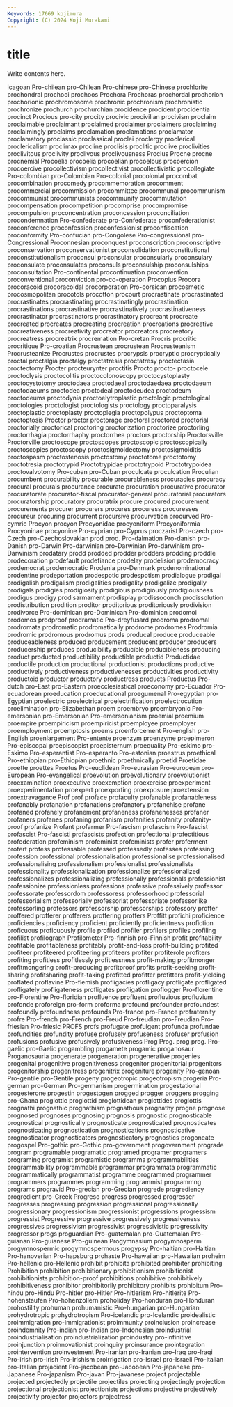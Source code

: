 ```yaml
---
Keywords: 17669 kojimura
Copyright: (C) 2024 Koji Murakami
---
```


# title

Write contents here.



icagoan Pro-chilean pro-Chilean Pro-chinese pro-Chinese prochlorite prochondral prochooi prochoos Prochora
Prochoras prochordal prochorion prochorionic prochromosome prochronic prochronism prochronistic prochronize prochurch
prochurchian procidence procident procidentia procinct Procious pro-city procity procivic procivilian
procivism proclaim proclaimable proclaimant proclaimed proclaimer proclaimers proclaiming proclaimingly proclaims
proclamation proclamations proclamator proclamatory proclassic proclassical proclei proclergy proclerical proclericalism
proclimax procline proclisis proclitic proclive proclivities proclivitous proclivity proclivous proclivousness
Proclus Procne procne procnemial Procoelia procoelia procoelian procoelous procoercion procoercive
procollectivism procollectivist procollectivistic procollegiate Pro-colombian pro-Colombian Pro-colonial procolonial procombat procombination
procomedy procommemoration procomment procommercial procommission procommittee procommunal procommunism procommunist procommunists
procommunity procommutation procompensation procompetition procomprise procompromise procompulsion proconcentration proconcession proconciliation
procondemnation Pro-confederate pro-Confederate proconfederationist proconference proconfession proconfessionist proconfiscation proconformity Pro-confucian
pro-Congolese Pro-congressional pro-Congressional Proconnesian proconquest proconscription proconscriptive proconservation proconservationist proconsolidation
proconstitutional proconstitutionalism proconsul proconsular proconsularly proconsulary proconsulate proconsulates proconsuls proconsulship
proconsulships proconsultation Pro-continental procontinuation proconvention proconventional proconviction pro-co-operation Procopius Procora
procoracoid procoracoidal procorporation Pro-corsican procosmetic procosmopolitan procotols procotton procourt procrastinate
procrastinated procrastinates procrastinating procrastinatingly procrastination procrastinations procrastinative procrastinatively procrastinativeness procrastinator
procrastinators procrastinatory procreant procreate procreated procreates procreating procreation procreations procreative
procreativeness procreativity procreator procreators procreatory procreatress procreatrix procremation Pro-cretan Procris
procritic procritique Pro-croatian Procrustean procrustean Procrusteanism Procrusteanize Procrustes procrustes procrypsis
procryptic procryptically proctal proctalgia proctalgy proctatresia proctatresy proctectasia proctectomy Procter
procteurynter proctitis Procto procto- proctocele proctoclysis proctocolitis proctocolonoscopy proctocystoplasty proctocystotomy
proctodaea proctodaeal proctodaedaea proctodaeum proctodaeums proctodea proctodeal proctodeudea proctodeum proctodeums
proctodynia proctoelytroplastic proctologic proctological proctologies proctologist proctologists proctology proctoparalysis proctoplastic
proctoplasty proctoplegia proctopolypus proctoptoma proctoptosis Proctor proctor proctorage proctoral proctored
proctorial proctorially proctorical proctoring proctorization proctorize proctorling proctorrhagia proctorrhaphy proctorrhea
proctors proctorship Proctorsville Proctorville proctoscope proctoscopes proctoscopic proctoscopically proctoscopies proctoscopy
proctosigmoidectomy proctosigmoiditis proctospasm proctostenosis proctostomy proctotome proctotomy proctotresia proctotrypid Proctotrypidae
proctotrypoid Proctotrypoidea proctovalvotomy Pro-cuban pro-Cuban proculcate proculcation Proculian procumbent procurability
procurable procurableness procuracies procuracy procural procurals procurance procurate procuration procurative
procurator procuratorate procurator-fiscal procurator-general procuratorial procurators procuratorship procuratory procuratrix procure
procured procurement procurements procurer procurers procures procuress procuresses procureur procuring
procurrent procursive procurvation procurved Pro-cymric Procyon procyon Procyonidae procyoniform Procyoniformia
Procyoninae procyonine Pro-cyprian pro-Cyprus proczarist Pro-czech pro-Czech pro-Czechoslovakian prod prod.
Pro-dalmation Pro-danish pro-Danish pro-Darwin Pro-darwinian pro-Darwinian Pro-darwinism pro-Darwinism prodatary prodd
prodded prodder prodders prodding proddle prodecoration prodefault prodefiance prodelay prodelision
prodemocracy prodemocrat prodemocratic Prodenia pro-Denmark prodenominational prodentine prodeportation prodespotic prodespotism
prodialogue prodigal prodigalish prodigalism prodigalities prodigality prodigalize prodigally prodigals prodigies
prodigiosity prodigious prodigiously prodigiousness prodigus prodigy prodisarmament prodisplay prodissoconch prodissolution
prodistribution prodition proditor proditorious proditoriously prodivision prodivorce Pro-dominican pro-Dominican Pro-dominion
prodomoi prodomos prodproof prodramatic Pro-dreyfusard prodroma prodromal prodromata prodromatic prodromatically
prodrome prodromes Prodromia prodromic prodromous prodromus prods producal produce produceable
produceableness produced producement producent producer producers producership produces producibility producible
producibleness producing product producted productibility productible productid Productidae productile production
productional productionist productions productive productively productiveness productivenesses productivities productivity productoid
productor productory productress products Productus Pro-dutch pro-East pro-Eastern proecclesiastical proeconomy
pro-Ecuador Pro-ecuadorean proeducation proeducational proegumenal Pro-egyptian pro-Egyptian proelectric proelectrical proelectrification
proelectrocution proelimination pro-Elizabethan proem proembryo proembryonic Pro-emersonian pro-Emersonian Pro-emersonianism proemial
proemium proempire proempiricism proempiricist proemployee proemployer proemployment proemptosis proems proenforcement
Pro-english pro-English proenlargement Pro-entente proenzym proenzyme proepimeron Pro-episcopal proepiscopist proepisternum
proequality Pro-eskimo pro-Eskimo Pro-esperantist Pro-esperanto Pro-estonian proestrus proethical Pro-ethiopian pro-Ethiopian
proethnic proethnically proetid Proetidae proette proettes Proetus Pro-euclidean Pro-eurasian Pro-european
pro-European Pro-evangelical proevolution proevolutionary proevolutionist proexamination proexecutive proexemption proexercise proexperiment
proexperimentation proexpert proexporting proexposure proextension proextravagance Prof prof proface profaculty
profanable profanableness profanably profanation profanations profanatory profanchise profane profaned profanely
profanement profaneness profanenesses profaner profaners profanes profaning profanism profanities profanity
profanity-proof profanize Profant profarmer Pro-fascism profascism Pro-fascist profascist Pro-fascisti profascists
profection profectional profectitious profederation profeminism profeminist profeminists profer proferment profert
profess professable professed professedly professes professing profession professional professionalisation professionalise
professionalised professionalising professionalism professionalist professionalists professionality professionalization professionalize professionalized professionalizes
professionalizing professionally professionals professionist professionize professionless professions professive professively professor
professorate professordom professoress professorhood professorial professorialism professorially professoriat professoriate professorlike
professorling professors professorship professorships professory proffer proffered profferer profferers proffering
proffers Proffitt profichi proficience proficiencies proficiency proficient proficiently proficientness profiction
proficuous proficuously profile profiled profiler profilers profiles profiling profilist profilograph
Profilometer Pro-finnish pro-Finnish profit profitability profitable profitableness profitably profit-and-loss profit-building
profited profiteer profiteered profiteering profiteers profiter profiterole profiters profiting profitless
profitlessly profitlessness profit-making profitmonger profitmongering profit-producing profitproof profits profit-seeking profit-sharing
profitsharing profit-taking profitted profitter profitters profit-yielding proflated proflavine Pro-flemish profligacies
profligacy profligate profligated profligately profligateness profligates profligation proflogger Pro-florentine pro-Florentine
Pro-floridian profluence profluent profluvious profluvium profonde proforeign pro-form proforma profound
profounder profoundest profoundly profoundness profounds Pro-france pro-France profraternity profre Pro-french
pro-French pro-Freud Pro-freudian pro-Freudian Pro-friesian Pro-friesic PROFS profs profugate profulgent
profunda profundae profundities profundity profuse profusely profuseness profuser profusion profusions
profusive profusively profusiveness Prog Prog. prog prog. Pro-gaelic pro-Gaelic progambling
progamete progamic proganosaur Proganosauria progenerate progeneration progenerative progenies progenital progenitive
progenitiveness progenitor progenitorial progenitors progenitorship progenitress progenitrix progeniture progenity Pro-genoan
Pro-gentile pro-Gentile progeny progeotropic progeotropism progeria Pro-german pro-German Pro-germanism progermination
progestational progesterone progestin progestogen progged progger proggers progging pro-Ghana proglottic
proglottid proglottidean proglottides proglottis prognathi prognathic prognathism prognathous prognathy progne
prognose prognosed prognoses prognosing prognosis prognostic prognosticable prognostical prognostically prognosticate
prognosticated prognosticates prognosticating prognostication prognostications prognosticative prognosticator prognosticators prognosticatory prognostics
progoneate progospel Pro-gothic pro-Gothic pro-government progovernment prograde program programable programatic
programed programer programers programing programist programistic programma programmabilities programmability programmable
programmar programmata programmatic programmatically programmatist programme programmed programmer programmers programmes
programming programmist programmng programs progravid Pro-grecian pro-Grecian progrede progrediency progredient
pro-Greek Progreso progress progressed progresser progresses progressing progression progressional progressionally
progressionary progressionism progressionist progressions progressism progressist Progressive progressive progressively progressiveness
progressives progressivism progressivist progressivistic progressivity progressor progs proguardian Pro-guatemalan pro-Guatemalan
Pro-guianan Pro-guianese Pro-guinean Progymnasium progymnosperm progymnospermic progymnospermous progypsy Pro-haitian pro-Haitian
Pro-hanoverian Pro-hapsburg prohaste Pro-hawaiian pro-Hawaiian proheim Pro-hellenic pro-Hellenic prohibit prohibita
prohibited prohibiter prohibiting Prohibition prohibition prohibitionary prohibitionism prohibitionist prohibitionists prohibition-proof
prohibitions prohibitive prohibitively prohibitiveness prohibitor prohibitorily prohibitory prohibits prohibitum Pro-hindu
pro-Hindu Pro-hitler pro-Hitler Pro-hitlerism Pro-hitlerite Pro-hohenstaufen Pro-hohenzollern proholiday Pro-honduran pro-Honduran
prohostility prohuman prohumanistic Pro-hungarian pro-Hungarian prohydrotropic prohydrotropism Pro-icelandic pro-Icelandic proidealistic
proimmigration pro-immigrationist proimmunity proinclusion proincrease proindemnity Pro-indian pro-Indian pro-Indonesian proindustrial
proindustrialisation proindustrialization proindustry pro-infinitive proinjunction proinnovationist proinquiry proinsurance prointegration prointervention
proinvestment Pro-iranian pro-Iranian pro-Iraq pro-Iraqi Pro-irish pro-Irish Pro-irishism proirrigation pro-Israel
pro-Israeli Pro-italian pro-Italian projacient Pro-jacobean pro-Jacobean Pro-japanese pro-Japanese Pro-japanism Pro-javan
Pro-javanese project projectable projected projectedly projectile projectiles projecting projectingly projection
projectional projectionist projectionists projections projective projectively projectivity projector projectors projectress
